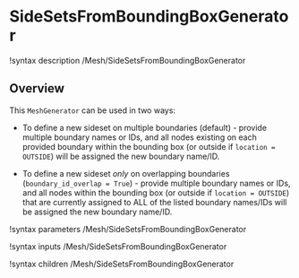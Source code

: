 # SideSetsFromBoundingBoxGenerator

!syntax description /Mesh/SideSetsFromBoundingBoxGenerator

## Overview

This `MeshGenerator` can be used in two ways:

-  To define a new sideset on multiple boundaries (default) - provide multiple boundary names or IDs, and all nodes existing on each provided boundary within the bounding box (or outside if `location = OUTSIDE`) will be assigned the new boundary name/ID.

- To define a new sideset *only* on overlapping boundaries (`boundary_id_overlap = True`) - provide multiple boundary names or IDs, and all nodes within the bounding box (or outside if `location = OUTSIDE`) that are currently assigned to ALL of the listed boundary names/IDs will be assigned the new boundary name/ID.

!syntax parameters /Mesh/SideSetsFromBoundingBoxGenerator

!syntax inputs /Mesh/SideSetsFromBoundingBoxGenerator

!syntax children /Mesh/SideSetsFromBoundingBoxGenerator
